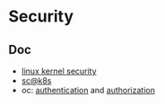 # Security

## Doc

* [linux kernel security](https://www.linux.com/learn/overview-linux-kernel-security-features)
* [sc@k8s](https://kubernetes.io/docs/tasks/configure-pod-container/security-context/)
* oc: [authentication](https://docs.openshift.com/container-platform/3.6/architecture/additional_concepts/authentication.html) and [authorization](https://docs.openshift.com/container-platform/3.6/architecture/additional_concepts/authorization.html)
